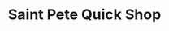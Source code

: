 ---
title: "Saint Pete Quick Shop"
url: /saint-petersburg/saint-pete-quick-shop/
shop: convenience
---